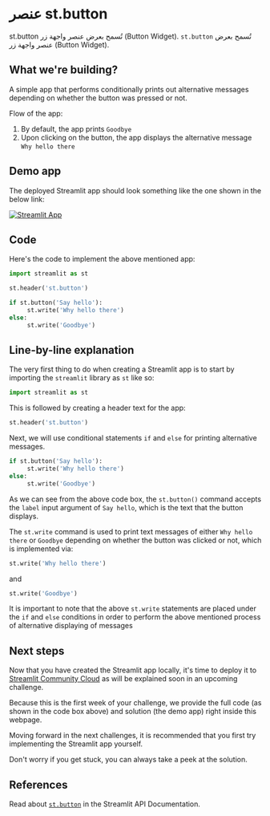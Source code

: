 # عنصر  st.button 

st.button تُسمح بعرض عنصر واجهة زر (Button Widget).
`st.button` تُسمح بعرض عنصر واجهة زر (Button Widget).

## What we're building?

A simple app that performs conditionally prints out alternative messages depending on whether the button was pressed or not.

Flow of the app:

1. By default, the app prints `Goodbye`
2. Upon clicking on the button, the app displays the alternative message `Why hello there`

## Demo app

The deployed Streamlit app should look something like the one shown in the below link:

[![Streamlit App](https://static.streamlit.io/badges/streamlit_badge_black_white.svg)](https://share.streamlit.io/dataprofessor/st.button/)

## Code

Here's the code to implement the above mentioned app:

```python
import streamlit as st

st.header('st.button')

if st.button('Say hello'):
     st.write('Why hello there')
else:
     st.write('Goodbye')
```

## Line-by-line explanation

The very first thing to do when creating a Streamlit app is to start by importing the `streamlit` library as `st` like so:

```python
import streamlit as st
```

This is followed by creating a header text for the app:

```python
st.header('st.button')
```

Next, we will use conditional statements `if` and `else` for printing alternative messages.

```python
if st.button('Say hello'):
     st.write('Why hello there')
else:
     st.write('Goodbye')
```

As we can see from the above code box, the `st.button()` command accepts the `label` input argument of `Say hello`, which is the text that the button displays.

The `st.write` command is used to print text messages of either `Why hello there` or `Goodbye` depending on whether the button was clicked or not, which is implemented via:


```python
st.write('Why hello there')
```

and

```python
st.write('Goodbye')
```

It is important to note that the above `st.write` statements are placed under the `if` and `else` conditions in order to perform the above mentioned process of alternative displaying of messages

## Next steps

Now that you have created the Streamlit app locally, it's time to deploy it to [Streamlit Community Cloud](https://streamlit.io/cloud) as will be explained soon in an upcoming challenge.

Because this is the first week of your challenge, we provide the full code (as shown in the code box above) and solution (the demo app) right inside this webpage.

Moving forward in the next challenges, it is recommended that you first try implementing the Streamlit app yourself.

Don't worry if you get stuck, you can always take a peek at the solution.

## References

Read about [`st.button`](https://docs.streamlit.io/library/api-reference/widgets/st.button) in the Streamlit API Documentation.
